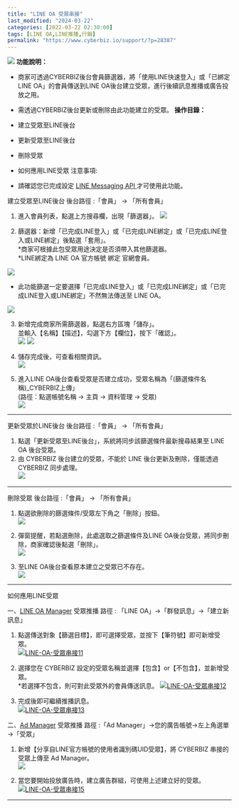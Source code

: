 ```yaml
---
title: "LINE OA 受眾串接"
last_modified: "2024-03-22"
categories: [2022-03-22 02:30:00]
tags: [LINE OA,LINE推播,行銷]
permalink: "https://www.cyberbiz.io/support/?p=28387"
---
```


![](https://www.cyberbiz.io/support/wp-content/uploads/企業版.png) **功能說明：**  

* 商家可透過CYBERBIZ後台會員篩選器，將「使用LINE快速登入」或「已綁定LINE OA」的會員傳送到LINE OA後台建立受眾，進行後續訊息推播或廣告投放之用。
* 需透過CYBERBIZ後台更新或刪除由此功能建立的受眾。
**操作目錄：**

* 建立受眾至LINE後台
* 更新受眾至LINE後台
* 刪除受眾
* 如何應用LINE受眾
注意事項:  

* 請確認您已完成設定 [ LINE Messaging API ](https://www.cyberbiz.io/support/?p=706) 才可使用此功能。

建立受眾至LINE後台 後台路徑 :「會員」 → 「所有會員」  


1. 進入會員列表，點選上方搜尋欄，出現「篩選器」。 [![](https://www.cyberbiz.io/support/wp-content/uploads/LINE-OA-受眾串接01.png)](https://www.cyberbiz.io/support/wp-content/uploads/LINE-OA-受眾串接01.png)


2. 篩選器：新增「已完成LINE登入」或「已完成LINE綁定」或「已完成LINE登入或LINE綁定」後點選「套用」。  
*商家可根據此包受眾用途決定是否須帶入其他篩選器。  
*LINE綁定為 LINE OA 官方帳號 綁定 官網會員。  

![](https://www.cyberbiz.io/support/wp-content/uploads/fountain-pen.png)

* 此功能篩選一定要選擇「已完成LINE登入」或「已完成LINE綁定」或「已完成LINE登入或LINE綁定」不然無法傳送至 LINE OA。

[![](https://www.cyberbiz.io/support/wp-content/uploads/LINE-OA-受眾串接02.png)](https://www.cyberbiz.io/support/wp-content/uploads/LINE-OA-受眾串接02.png)



3. 新增完成商家所需篩選器，點選右方區塊「儲存」。   
並輸入【名稱】【描述】，勾選下方【欄位】，按下「確認」。  
[![](https://www.cyberbiz.io/support/wp-content/uploads/LINE-OA-受眾串接03.png)](https://www.cyberbiz.io/support/wp-content/uploads/LINE-OA-受眾串接03.png) [![](https://www.cyberbiz.io/support/wp-content/uploads/LINE-OA-受眾串接04.png)](https://www.cyberbiz.io/support/wp-content/uploads/LINE-OA-受眾串接04.png)



4. 儲存完成後，可查看相關資訊。  
[![](https://www.cyberbiz.io/support/wp-content/uploads/LINE-OA-受眾串接05.png)](https://www.cyberbiz.io/support/wp-content/uploads/LINE-OA-受眾串接05.png)



5. 進入LINE OA後台查看受眾是否建立成功，受眾名稱為「(篩選條件名稱)_CYBERBIZ上傳」  
(路徑：點選帳號名稱 → 主頁 → 資料管理 → 受眾)  
[![](https://www.cyberbiz.io/support/wp-content/uploads/LINE-OA-受眾串接06.png)](https://www.cyberbiz.io/support/wp-content/uploads/LINE-OA-受眾串接06.png)

* * *

更新受眾於LINE後台 後台路徑 :「會員」 → 「所有會員」  


1. 點選「更新受眾至LINE後台」，系統將同步該篩選條件最新搜尋結果至 LINE OA 後台受眾。
2. 由 CYBERBIZ 後台建立的受眾，不能於 LINE 後台更新及刪除，僅能透過 CYBERBIZ 同步處理。   
[![](https://www.cyberbiz.io/support/wp-content/uploads/LINE-OA-受眾串接07.png)](https://www.cyberbiz.io/support/wp-content/uploads/LINE-OA-受眾串接07.png)



* * *

刪除受眾 後台路徑 :「會員」 → 「所有會員」  


1. 點選欲刪除的篩選條件/受眾左下角之「刪除」按鈕。  
[![](https://www.cyberbiz.io/support/wp-content/uploads/LINE-OA-受眾串接08.png)](https://www.cyberbiz.io/support/wp-content/uploads/LINE-OA-受眾串接08.png)



2. 彈窗提醒，若點選刪除，此處選取之篩選條件及LINE OA後台受眾，將同步刪除，商家確認後點選「刪除」。   
[![](https://www.cyberbiz.io/support/wp-content/uploads/LINE-OA-受眾串接09.png)](https://www.cyberbiz.io/support/wp-content/uploads/LINE-OA-受眾串接09.png)



3. 至LINE OA後台查看原本建立之受眾已不存在。   
[![](https://www.cyberbiz.io/support/wp-content/uploads/LINE-OA-受眾串接10.png)](https://www.cyberbiz.io/support/wp-content/uploads/LINE-OA-受眾串接10.png)



* * *

如何應用LINE受眾  

一、[LINE OA Manager](https://manager.line.biz/) 受眾推播 路徑 : 「LINE
OA」→「群發訊息」→「建立新訊息」  


1. 點選傳送對象【篩選目標】，即可選擇受眾，並按下【筆符號】即可新增受眾。  
[![LINE-OA-受眾串接11](https://www.cyberbiz.io/support/wp-content/uploads/LINE-OA-受眾串接11.png)](https://www.cyberbiz.io/support/wp-content/uploads/LINE-OA-受眾串接11.png)



2. 選擇您在 CYBERBIZ 設定的受眾名稱並選擇【包含】or【不包含】，並新增受眾。  
*若選擇不包含，則可對此受眾外的會員傳送訊息。 [![LINE-OA-受眾串接12](https://www.cyberbiz.io/support/wp-content/uploads/LINE-OA-受眾串接12.png)](https://www.cyberbiz.io/support/wp-content/uploads/LINE-OA-受眾串接12.png)


3. 完成後即可繼續推播訊息。   
[![LINE-OA-受眾串接13](https://www.cyberbiz.io/support/wp-content/uploads/LINE-OA-受眾串接13.png)](https://www.cyberbiz.io/support/wp-content/uploads/LINE-OA-受眾串接13.png)


二、[Ad Manager](https://admanager.line.biz/home/) 受眾推播 路徑 :「Ad
Manager」→您的廣告帳號→左上角選單→「受眾」  


1. 新增【分享自LINE官方帳號的使用者識別碼UID受眾】，將 CYBERBIZ 串接的受眾上傳至 Ad Manager。  
[![](https://www.cyberbiz.io/support/wp-content/uploads/LINE-OA-受眾串接14.png)](https://www.cyberbiz.io/support/wp-content/uploads/LINE-OA-受眾串接14.png)



2. 當您要開始投放廣告時，建立廣告群組，可使用上述建立好的受眾。  
[![LINE-OA-受眾串接15](https://www.cyberbiz.io/support/wp-content/uploads/LINE-OA-受眾串接15.png)](https://www.cyberbiz.io/support/wp-content/uploads/LINE-OA-受眾串接15.png)



* * *


